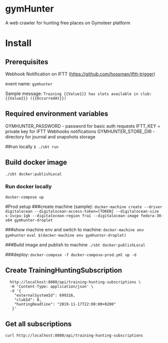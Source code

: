 # gymHunter
A web crawler for hunting free places on Gymsteer platform


# Install
## Prerequisites
Webhook Notification on IFTT (https://github.com/hossman/ifttt-trigger)

event name: ```gymhunter```

Sample message: ```Training {{Value1}} has slots available in club: {{Value2}} ({{OccurredAt}})```

## Required environment variables
GYMHUNTER_PASSWORD - password for basic auth requests
IFTT_KEY = private key for IFTT Webhooks notifications
GYMHUNTER_STORE_DIR - directory for journal and snapshots storage
 
##run locally
```$ ./sbt run```


## Build docker image
```./sbt docker:publishLocal```


### Run docker locally

```docker-compose up```

#Prod setup
###create machine (sample):
```docker-machine create --driver digitalocean --digitalocean-access-token=[TOKEN] --digitalocean-size s-1vcpu-1gb --digitalocean-region fra1 --digitalocean-image fedora-30-x64 gymhunter-droplet```

###show machine env and switch to machine:
```docker-machine env gymhunter```
```eval $(docker-machine env gymhunter-droplet)```

###Build image and publish to machine
```./sbt docker:publishLocal```

###deploy:
```docker-compose -f docker-compose-prod.yml up -d```

## Create TrainingHuntingSubscription
```curl -X POST \
  http://localhost:8080/api/training-hunting-subscriptions \
  -H 'Content-Type: application/json' \
  -d '{
	"externalSystemId": 699316,
	"clubId": 8,
	"huntingDeadline": "2019-11-17T22:00:00+0200"
   }'
```

## Get all subscriptions
```curl http://localhost:8080/api/training-hunting-subscriptions```
